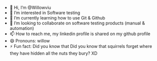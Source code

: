 - 👋 Hi, I’m @Willowviu
- 👀 I’m interested in Software testing
- 🌱 I’m currently learning how to use Git & Github
- 💞️ I’m looking to collaborate on software testing products (manual & automation)
- 📫 How to reach me, my linkedin profile is shared on my github profile
- 😄 Pronouns: willow
- ⚡ Fun fact: Did you know that Did you know that squirrels forget where they have hidden all the nuts they bury? XD

<!---
Willowviu/Willowviu is a ✨ special ✨ repository because its `README.md` (this file) appears on your GitHub profile.
You can click the Preview link to take a look at your changes.
--->
